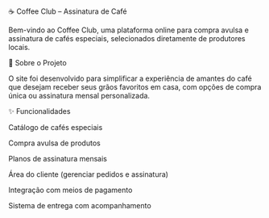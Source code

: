 ☕ Coffee Club – Assinatura de Café

Bem-vindo ao Coffee Club, uma plataforma online para compra avulsa e assinatura de cafés especiais, selecionados diretamente de produtores locais.

🚀 Sobre o Projeto

O site foi desenvolvido para simplificar a experiência de amantes do café que desejam receber seus grãos favoritos em casa, com opções de compra única ou assinatura mensal personalizada.

✨ Funcionalidades

Catálogo de cafés especiais

Compra avulsa de produtos

Planos de assinatura mensais

Área do cliente (gerenciar pedidos e assinatura)

Integração com meios de pagamento

Sistema de entrega com acompanhamento
